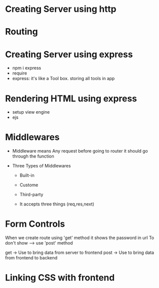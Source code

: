 # Creating Server using http

# Routing

# Creating Server using express

- npm i express
- require
- express: it's like a Tool box. storing all tools in app

# Rendering HTML using express

- setup view engine
- ejs

# Middlewares

- Middleware means Any request before going to router it should go through the function

- Three Types of Middlewares

  - Built-in
  - Custome
  - Third-party

  - It accepts three things (req,res,next)

# Form Controls

When we create route using 'get' method it shows the password in url
To don't show --> use 'post' method

get -> Use to bring data from server to frontend
post -> Use to bring data from frontend to backend


# Linking CSS with frontend